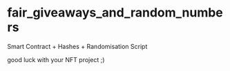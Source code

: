 # fair_giveaways_and_random_numbers

Smart Contract + Hashes + Randomisation Script

good luck with your NFT project ;)

